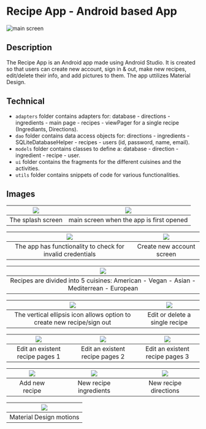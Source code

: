 # Recipe App - Android based App

![main screen](https://github.com/aza0092/Cooking-Recipe-Android-App/blob/master/media/splash%20screen.png)

## Description

The Recipe App is an Android app made using Android Studio. It is created so that users can create new account, sign in & out, make new recipes, edit/delete their info, and add pictures to them. The app uttilizes Material Design.

## Technical 
- `adapters` folder contains adapters for: database - directions - ingredients - main page - recipes - viewPager for a single recipe (Ingrediants, Directions). 
- `dao` folder contains data access objects for: directions - ingredients - SQLiteDatabaseHelper - recipes - users (id, password, name, email). 
- `models` folder contains classes to define a: database - direction - ingredient - recipe - user.
- `ui` folder contains the fragments for the different cuisines and the activities.
- `utils` folder contains snippets of code for various functionalities.

## Images
| ![](https://github.com/aza0092/Cooking-Recipe-Android-App/blob/master/media/splash%20screen.png) | ![](https://github.com/aza0092/Cooking-Recipe-Android-App/blob/master/media/main%20screen.png) |
|:---:|:---:|
| The splash screen  | main screen when the app is first opened |

| ![](https://github.com/aza0092/Cooking-Recipe-Android-App/blob/master/media/invalid%20credentials.png) | ![](https://github.com/aza0092/Cooking-Recipe-Android-App/blob/master/media/new%20acc.png) |
|:---:|:---:|
| The app has functionality to check for invalid credentials | Create new account screen |

| ![](https://github.com/aza0092/Cooking-Recipe-Android-App/blob/master/media/recipes.png) |
|:---:|
| Recipes are divided into 5 cuisines: American - Vegan - Asian - Mediterrean - European | 

| ![](https://github.com/aza0092/Cooking-Recipe-Android-App/blob/master/media/add%20new%20rcipe%20or%20sign%20out.png) | ![](https://github.com/aza0092/Cooking-Recipe-Android-App/blob/master/media/edit-delete.png) |
|:---:|:---:|
| The vertical ellipsis icon allows option to create new recipe/sign out | Edit or delete a single recipe |

| ![](https://github.com/aza0092/Cooking-Recipe-Android-App/blob/master/media/edit%20rec.png) | ![](https://github.com/aza0092/Cooking-Recipe-Android-App/blob/master/media/edit%20ing%20or%20add%20new.png) | ![](https://github.com/aza0092/Cooking-Recipe-Android-App/blob/master/media/edit%20new%20descr.png) |
|:---:|:---:|:---:|
| Edit an existent recipe pages 1| Edit an existent recipe pages 2| Edit an existent recipe pages 3|

| ![](https://github.com/aza0092/Cooking-Recipe-Android-App/blob/master/media/new%20recipe%20new%20descri%20plus%20image.png) | ![](https://github.com/aza0092/Cooking-Recipe-Android-App/blob/master/media/new%20rec%20added.png) | ![](https://github.com/aza0092/Cooking-Recipe-Android-App/blob/master/media/new%20rec%20dir.png) |
|:---:|:---:|:---:|
| Add new recipe| New recipe ingredients| New recipe directions|

| ![](https://github.com/aza0092/Cooking-Recipe-Android-App/blob/master/media/material%20design.gif) |
|:---:|
| Material Design motions |
